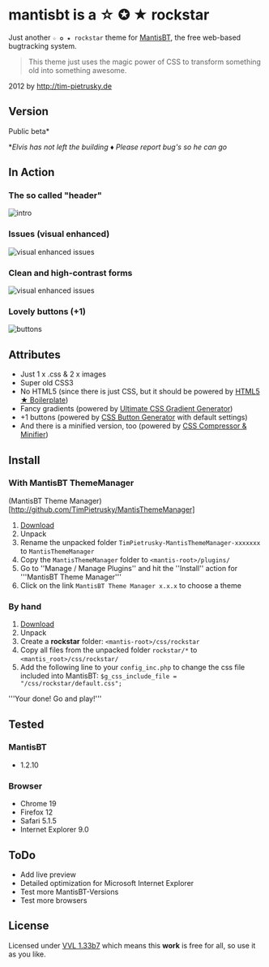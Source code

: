 # mantisbt is a ☆ ✪ ★ rockstar

Just another `☆ ✪ ★ rockstar` theme for [MantisBT](http://www.mantisbt.org/), the free web-based bugtracking system.

> This theme just uses the magic power of CSS to transform something old into something awesome.


2012 by http://tim-pietrusky.de

## Version

Public beta*

**Elvis has not left the building ♦ Please report bug's so he can go*



## In Action

### The so called "header"
![intro](http://tim-pietrusky.de/img/mantisbt_is_a_rockstar_intro.png)

### Issues (visual enhanced)
![visual enhanced issues](http://tim-pietrusky.de/img/mantisbt_is_a_rockstar_visual_enhanced_issues.png?VERSION=3)

### Clean and high-contrast forms
![visual enhanced issues](http://tim-pietrusky.de/img/mantisbt_is_a_rockstar_form.png)

### Lovely buttons (+1)
![buttons](http://tim-pietrusky.de/img/mantisbt_is_a_rockstar_buttons.png)


## Attributes

 * Just 1 x .css & 2 x images
 * Super old CSS3
 * No HTML5 (since there is just CSS, but it should be powered by [HTML5 ★ Boilerplate](http://html5boilerplate.com))
 * Fancy gradients (powered by [Ultimate CSS Gradient Generator](http://www.colorzilla.com/gradient-editor/))
 * +1 buttons (powered by [CSS Button Generator](http://cssbuttongenerator.com) with default settings)
 * And there is a minified version, too (powered by [CSS Compressor & Minifier](http://www.minifycss.com/css-compressor))


## Install

### With MantisBT ThemeManager

(MantisBT Theme Manager)[http://github.com/TimPietrusky/MantisThemeManager]

1. [Download](http://github.com/TimPietrusky/MantisThemeManager/zipball/master)
2. Unpack
3. Rename the unpacked folder `TimPietrusky-MantisThemeManager-xxxxxxx` to `MantisThemeManager`
4. Copy the `MantisThemeManager` folder to `<mantis-root>/plugins/`
5. Go to ''Manage / Manage Plugins'' and hit the ''Install'' action for '''MantisBT Theme Manager'''
6. Click on the link `MantisBT Theme Manager x.x.x` to choose a theme

### By hand

1. [Download](http://github.com/TimPietrusky/mantisbt-is-a-rockstar/zipball/master)
2. Unpack
3. Create a **rockstar** folder: `<mantis-root>/css/rockstar`
4. Copy all files from the unpacked folder `rockstar/*` to `<mantis_root>/css/rockstar/`
5. Add the following line to your `config_inc.php` to change the css file included into MantisBT: `$g_css_include_file = "/css/rockstar/default.css";`

'''Your done! Go and play!'''

## Tested

### MantisBT

 * 1.2.10

### Browser

 * Chrome 19
 * Firefox 12
 * Safari 5.1.5
 * Internet Explorer 9.0


## ToDo

 * Add live preview
 * Detailed optimization for Microsoft Internet Explorer
 * Test more MantisBT-Versions
 * Test more browsers

## License

Licensed under [VVL 1.33b7](http://tim-pietrusky.de/license) which means this **work** is free for all, so use it as you like.